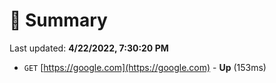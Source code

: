 # 📖 Summary
Last updated: **4/22/2022, 7:30:20 PM**

- `GET` [https://google.com](https://google.com) - **Up** (153ms)
